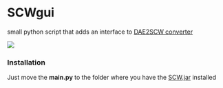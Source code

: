 # SCWgui
small python script that adds an interface to [DAE2SCW converter](http://github.com/opedigitstudio/scw)

![](https://media.discordapp.net/attachments/462369157170724867/933765073283973140/unknown.png)

### Installation
Just move the **main.py** to the folder where you have the [SCW.jar](https://github.com/OpegitStudio/SCW/releases/tag/1.0.1) installed
